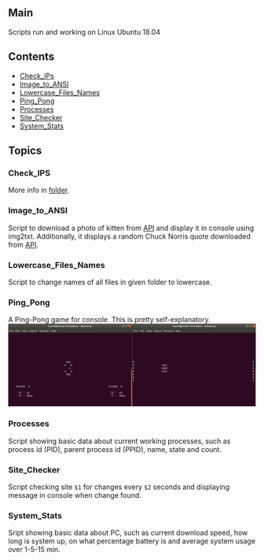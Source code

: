 ## Main
Scripts run and working on Linux Ubuntu 18.04

## Contents
* [Check_IPs](#Check_IPs)
* [Image_to_ANSI](#Image_to_ANSI)
* [Lowercase_Files_Names](#Lowercase_Files_Names)
* [Ping_Pong](#Ping_Pong)
* [Processes](#Processes)
* [Site_Checker](#Site_Checker)
* [System_Stats](#System_Stats)

## Topics
### Check_IPS
More info in [folder](Check_IPs).

### Image_to_ANSI
Script to download a photo of kitten from [API](https://api.thecatapi.com/v1/images/search) and display it in console using img2txt. Additionally, it displays a random Chuck Norris quote downloaded from [API](http://api.icndb.com/jokes/random).

### Lowercase_Files_Names
Script to change names of all files in given folder to lowercase.

### Ping_Pong
A Ping-Pong game for console. This is pretty self-explanatory.
![](imgs/ping-pong.png)

### Processes
Script showing basic data about current working processes, such as process id (PID), parent process id (PPID), name, state and count.

### Site_Checker
Script checking site `$1` for changes every `$2` seconds and displaying message in console when change found.

### System_Stats
Sript showing basic data about PC, such as current download speed, how long is system up, on what percentage battery is and average system usage over 1-5-15 min.
